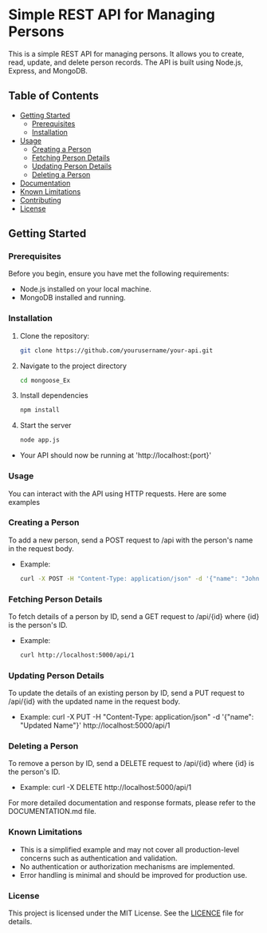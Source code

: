 # Simple REST API for Managing Persons

This is a simple REST API for managing persons. It allows you to create, read, update, and delete person records. The API is built using Node.js, Express, and MongoDB.

## Table of Contents

- [Getting Started](#getting-started)
  - [Prerequisites](#prerequisites)
  - [Installation](#installation)
- [Usage](#usage)
  - [Creating a Person](#creating-a-person)
  - [Fetching Person Details](#fetching-person-details)
  - [Updating Person Details](#updating-person-details)
  - [Deleting a Person](#deleting-a-person)
- [Documentation](DOCUMENTATION.md)
- [Known Limitations](#known-limitations)
- [Contributing](#contributing)
- [License](#license)

## Getting Started

### Prerequisites

Before you begin, ensure you have met the following requirements:

- Node.js installed on your local machine.
- MongoDB installed and running.

### Installation

1. Clone the repository:

   ```bash
   git clone https://github.com/yourusername/your-api.git

2. Navigate to the project directory
    ```bash
    cd mongoose_Ex

3. Install dependencies
    ```bash
    npm install

4. Start the server
    ```bash
    node app.js

- Your API should now be running at 'http://localhost:{port}'

### Usage
You can interact with the API using HTTP requests. Here are some examples

### Creating a Person
To add a new person, send a POST request to /api with the person's name in the request body.
- Example:
    ```bash
    curl -X POST -H "Content-Type: application/json" -d '{"name": "John Doe"}' http://localhost:5000/api 

### Fetching Person Details
To fetch details of a person by ID, send a GET request to /api/{id} where {id} is the person's ID.
- Example:
    ```bash
    curl http://localhost:5000/api/1

### Updating Person Details
To update the details of an existing person by ID, send a PUT request to /api/{id} with the updated name in the request body.
- Example:
curl -X PUT -H "Content-Type: application/json" -d '{"name": "Updated Name"}' http://localhost:5000/api/1

### Deleting a Person
To remove a person by ID, send a DELETE request to /api/{id} where {id} is the person's ID.
- Example:
curl -X DELETE http://localhost:5000/api/1

For more detailed documentation and response formats, please refer to the DOCUMENTATION.md file.

### Known Limitations
* This is a simplified example and may not cover all production-level concerns such as authentication and validation.
* No authentication or authorization mechanisms are implemented.
* Error handling is minimal and should be improved for production use.

### License
This project is licensed under the MIT License. See the [LICENCE](https://chat.openai.com/c/LICENSE) file for details.
